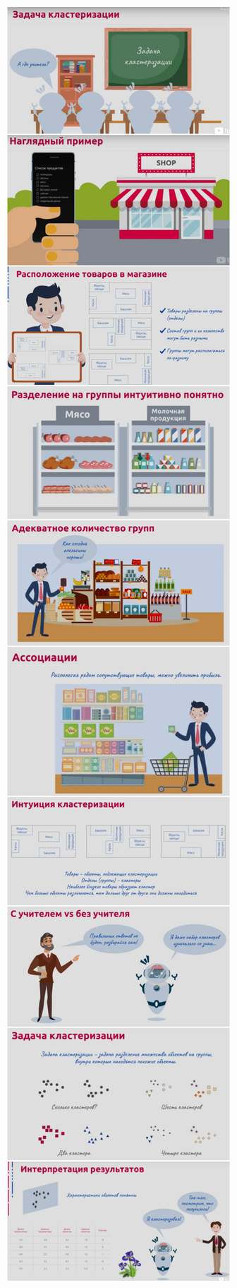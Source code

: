 ![](./Screenshot%202021-11-12%20063532.png)
![](./Screenshot%202021-11-12%20063601.png)
![](./Screenshot%202021-11-12%20063627.png)
![](./Screenshot%202021-11-12%20063643.png)
![](./Screenshot%202021-11-12%20063707.png)
![](./Screenshot%202021-11-12%20063729.png)
![](./Screenshot%202021-11-12%20063801.png)
![](./Screenshot%202021-11-12%20063828.png)
![](./Screenshot%202021-11-12%20063901.png)
![](./Screenshot%202021-11-12%20063936.png)